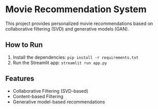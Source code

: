 # Movie Recommendation System

This project provides personalized movie recommendations based on collaborative filtering (SVD) and generative models (GAN).

## How to Run

1. Install the dependencies: `pip install -r requirements.txt`
2. Run the Streamlit app: `streamlit run app.py`

## Features
- Collaborative Filtering (SVD-based)
- Content-based Filtering
- Generative model-based recommendations
